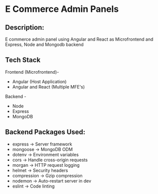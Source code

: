 # E Commerce Admin Panels

## Description:
E commerce admin panel using Angular and React as Microfrontend and Express, Node and Mongodb backend

## Tech Stack
Frontend (Microfrontend)-
  - Angular (Host Application)
  - Angular and React (Multiple MFE's)

Backend -
 - Node
 - Express
 - MongoDB

## Backend Packages Used:
  - express → Server framework
  - mongoose → MongoDB ODM
  - dotenv → Environment variables
  - cors → Handle cross-origin requests
  - morgan → HTTP request logging
  - helmet → Security headers
  - compression → Gzip compression
  - nodemon → Auto-restart server in dev
  - eslint → Code linting 
